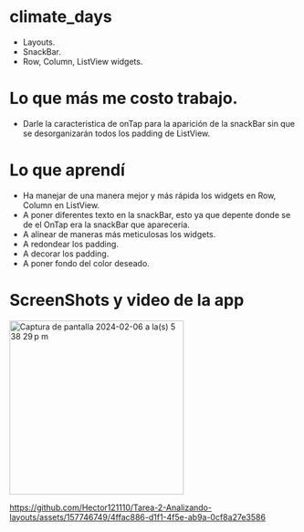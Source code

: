 # climate_days
- Layouts.
- SnackBar.
- Row, Column, ListView widgets.

# Lo que más me costo trabajo.
- Darle la caracteristica de onTap para la aparición de la snackBar sin que se desorganizarán todos los padding de ListView.

# Lo que aprendí
- Ha manejar de una manera mejor y más rápida los widgets en Row, Column en ListView.
- A poner diferentes texto en la snackBar, esto ya que depente donde se de el OnTap era la snackBar que aparecería.
- A alinear de maneras más meticulosas los widgets.
- A redondear los padding.
- A decorar los padding.
- A poner fondo del color deseado.

# ScreenShots y video de la app
<img width="305" alt="Captura de pantalla 2024-02-06 a la(s) 5 38 29 p m" src="https://github.com/Hector121110/Tarea-2-Analizando-layouts/assets/157746749/17c04fcb-2aef-4ddc-8485-868134b3254b">


https://github.com/Hector121110/Tarea-2-Analizando-layouts/assets/157746749/4ffac886-d1f1-4f5e-ab9a-0cf8a27e3586

